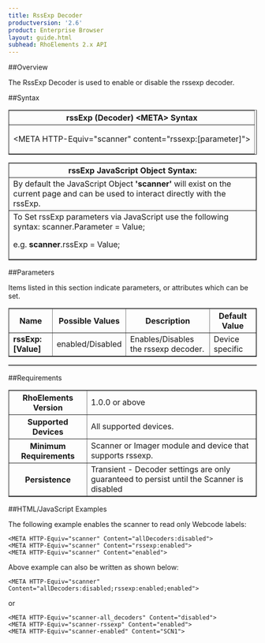 ```yaml
---
title: RssExp Decoder
productversion: '2.6'
product: Enterprise Browser
layout: guide.html
subhead: RhoElements 2.x API
---
```


##Overview

The RssExp Decoder is used to enable or disable the rssexp decoder.

##Syntax

<table class="facelift" style="width:100%" border="1" padding="5px"> <tr><th class="tableHeading">rssExp (Decoder) &lt;META&gt; Syntax
</th></tr><tr><td class="clsSyntaxCells clsOddRow"><p>&lt;META HTTP-Equiv="scanner" content="rssexp:[parameter]"&gt;</p></td></tr></table>
<table class="facelift" style="width:100%" border="1" padding="5px"> <tr><th class="tableHeading">rssExp JavaScript Object Syntax:</th></tr><tr><td class="clsSyntaxCells clsOddRow">
By default the JavaScript Object <b>'scanner'</b> will exist on the current page and can be used to interact directly with the rssExp.
</td></tr><tr><td class="clsSyntaxCells clsEvenRow">
To Set rssExp parameters via JavaScript use the following syntax: scanner.Parameter = Value;
<P />e.g. <b>scanner</b>.rssExp = Value;
</td></tr></table>

##Parameters


Items listed in this section indicate parameters, or attributes which can be set.
<table class="facelift" style="width:100%" border="1" padding="5px"> <col width="20%" /><col width="20%" /><col width="38%" /><col width="22%" /><tr><th class="tableHeading">Name</th><th class="tableHeading">Possible Values</th><th class="tableHeading">Description</th><th class="tableHeading">Default Value</th></tr><tr><td class="clsSyntaxCells clsOddRow"><b>rssExp:[Value]
</b></td><td class="clsSyntaxCells clsOddRow">enabled/Disabled</td><td class="clsSyntaxCells clsOddRow">Enables/Disables the rssexp decoder.</td><td class="clsSyntaxCells clsOddRow">Device specific</td></tr></table>
<table class="facelift" style="width:100%" border="1" padding="5px"> <col width="78%" /><col width="8%" /><col width="1%" /><col width="5%" /><col width="1%" /><col width="5%" /><col width="2%" /></table>





##Requirements

<table class="facelift" style="width:100%" border="1" padding="5px"> <tr><th class="tableHeading">RhoElements Version</th><td class="clsSyntaxCell clsEvenRow">1.0.0 or above
</td></tr><tr><th class="tableHeading">Supported Devices</th><td class="clsSyntaxCell clsOddRow">All supported devices.</td></tr><tr><th class="tableHeading">Minimum Requirements</th><td class="clsSyntaxCell clsOddRow">Scanner or Imager module and device that supports rssexp.</td></tr><tr><th class="tableHeading">Persistence</th><td class="clsSyntaxCell clsEvenRow">Transient - Decoder settings are only guaranteed to persist until the Scanner is disabled</td></tr></table>


##HTML/JavaScript Examples

The following example enables the scanner to read only Webcode labels:

	<META HTTP-Equiv="scanner" Content="allDecoders:disabled">
	<META HTTP-Equiv="scanner" Content="rssexp:enabled">
	<META HTTP-Equiv="scanner" Content="enabled">
	
Above example can also be written as shown below:

	<META HTTP-Equiv="scanner" Content="allDecoders:disabled;rssexp:enabled;enabled">
	
or

	<META HTTP-Equiv="scanner-all_decoders" Content="disabled">
	<META HTTP-Equiv="scanner-rssexp" Content="enabled">
	<META HTTP-Equiv="scanner-enabled" Content="SCN1">
	





